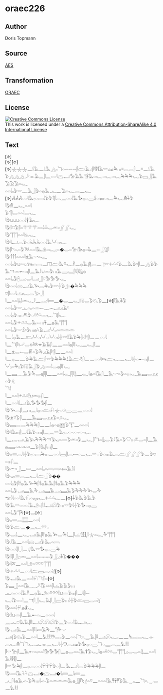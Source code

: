 # oraec226

## Author

Doris Topmann

## Source

[AES](https://github.com/simondschweitzer/aes)

## Transformation

[ORAEC](https://oraec.github.io/)

## License

<a rel="license" href="http://creativecommons.org/licenses/by-sa/4.0/"><img alt="Creative Commons License" style="border-width:0" src="https://i.creativecommons.org/l/by-sa/4.0/88x31.png" /></a><br />This work is licensed under a <a rel="license" href="http://creativecommons.org/licenses/by-sa/4.0/">Creative Commons Attribution-ShareAlike 4.0 International License</a>

## Text

[⯑]<br>
[⯑][⯑][⯑]𓇼𓇼𓇼𓈖𓌰𓅓𓈖𓌰𓅓𓂻𓊪𓆓𓏏𓌒𓌒𓌒𓋴𓂧𓄿𓈎𓋴𓌟𓌟𓌟𓄿𓎡𓃭𓅆𓏥𓎼𓂋𓂋𓋴𓈖𓎼𓈖𓌰𓅓𓅱𓂻𓂻𓂻𓌳𓁹𓄿𓈖𓋴𓈖𓏏𓏏𓇋𓈍𓂝𓅡𓄿𓅓𓊹𓋹𓅓𓏏𓆑𓏏𓆑𓏏𓆑𓅆𓅆𓅆𓆑𓅱𓈙𓃀𓅓𓅐𓅐𓅐𓏏𓆑<br>
𓏏𓏏𓇋𓊪𓅱𓎟𓊃𓄿𓃀𓅱𓏏𓐍𓅓𓂜𓈖𓅐𓏏𓆑𓂋𓈖𓆑<br>
[⯑]𓀻𓀻𓀻𓏏𓏏𓇋𓅓𓊪𓏏𓇯𓇋𓅱𓅱𓄊𓋴𓂋𓈖𓏏𓏏𓇋𓅓𓅜𓐍𓏏𓈀𓏇𓏏𓍃𓏏𓆑𓅆𓆑𓄟𓇓𓅱<br>
𓇋𓅱𓄟𓈖𓆑𓏏𓏏𓇋<br>
𓅱𓄊𓋴𓂋𓏏𓏏𓇋𓂋𓆑<br>
𓇋𓅱𓂓𓂓𓂓𓏏𓏏𓇋𓇉𓄿𓆑<br>
𓇋𓅱𓎛𓈞𓅱𓋴𓏏𓄝𓄝𓄝𓏏𓏏𓇋𓌨𓂋𓂧𓂾𓂾𓆑<br>
𓇋𓅱𓊹𓊹𓊹𓏏𓏏𓇋𓁶𓊪𓆑<br>
𓇋𓅱𓇋𓂝𓂋𓅱𓏏𓆘𓆘𓆘𓏏𓏏𓇋𓅓𓄋𓏏𓏤𓆑<br>
𓇋𓅱𓋴𓌫𓏏𓅱𓆙𓏏𓏏𓇋𓅓𓄂𓏏𓆑𓊪𓏏�𓂋𓏏𓅡𓏤𓅜𓐍𓏏𓆘𓈖𓍿𓃀𓊮𓋴<br>
𓇋𓅱𓄊𓄊𓄊𓏏𓏏𓏏𓇋𓁷𓅓𓎡𓏏𓆑<br>
𓏏𓏏𓇋𓊪𓅱𓂓𓂸𓃒𓊪𓏏𓇯𓈖𓉔𓂧𓅓𓄣𓆑𓋹𓈖𓐍𓅓𓆣𓂋𓈖𓊹𓎟𓇬𓏘𓏘𓅱𓊃𓅓𓅱𓄹𓋴𓈖𓂻𓅱𓅱𓅓𓎔𓏛𓄡𓏏𓏤𓋴𓈖𓅓𓎛𓂓𓏛𓅱𓏥𓅓𓈀𓏤𓈖𓋴𓇋𓋴𓇋𓊮𓊖<br>
𓏏𓏏𓇋𓊪𓅱𓐢𓂝𓂋𓇋𓂝𓃀𓎺𓅜𓅜𓅜𓆑<br>
𓇋𓅱𓏏𓏏𓇋𓈍𓂝𓅓𓅨𓂋𓅆𓊪𓅱𓎟𓏶𓅱𓊨𓏏�𓅆𓅆𓅆<br>
𓈞𓋴𓏏𓏏𓇋𓐟𓏤𓆑𓂋𓅬𓃀<br>
𓇋𓈖𓏏𓏏𓇋𓐣𓌃𓏛𓆑𓎛𓈖𓂝𓇋𓏠𓈖�𓂋𓈖𓆑𓉔𓂋𓅱𓇳𓊪𓅱𓈖[⯑]𓋴𓅓𓇓𓅱<br>
𓏏𓏏𓇋𓊪𓅱𓎟𓊵𓏏𓊪𓏏𓏛𓍿𓊃𓋭𓂝𓈎𓄿𓍢<br>
𓏏𓏏𓇋𓊪𓅱𓁹𓄫𓅱𓏏𓏐𓏊𓏖𓏛𓆑𓆓𓋴𓆑<br>
𓏏𓏏𓇋𓊪𓅱𓇬𓏘𓏘𓂋𓅓𓍿𓏥𓋹𓈖𓐍𓅓𓊹𓊹𓊹<br>
𓏏𓏏𓇋𓊪𓅱𓎟𓏎𓏌𓅱𓏥𓐍𓆩𓄿𓂝𓄋𓊪𓏏𓏛𓏛𓏛<br>
𓇋𓈖𓇋𓐍𓅓𓂝𓂬𓄋𓏏𓏤𓄋𓏏𓏤𓄋𓏏𓏤𓇋𓏶𓎡𓎛𓄿𓅱𓅆𓋴𓊪𓎛𓍢𓋴𓈖𓈖𓏏𓏏𓇋<br>
𓇋𓈖𓆓𓋴𓂦𓂋𓁶𓆙𓎂𓄿𓄿𓋴𓈖𓈖𓏏𓏏𓇋𓐍𓋴𓍙𓆑𓈖𓆑𓋴𓈖<br>
𓇋𓈖𓁷𓂋𓍿𓂋𓏞𓏏𓅱𓅆𓈎𓄿𓋴𓍢𓋴𓈖𓈖𓏏𓏏𓇋<br>
𓇋𓈖𓐍𓈖𓊃𓅱𓅆𓅓𓂧𓋴𓎟𓅱𓅆𓅆𓅆𓍑𓄿𓂧𓄃𓋴𓈖𓈖𓏏𓏏𓇋𓄞𓂧𓆑𓈖𓆑𓇋𓏶𓏏𓄡𓏏𓏤𓋴𓈖<br>
𓄋𓊪𓏏𓅆𓊪𓅱𓉔𓄿𓃀𓅱𓂻𓏏𓏏𓇋𓂋𓐍𓋴𓍙𓆑<br>
𓇋𓈖𓈙𓊃𓅓𓅱𓅆𓂋𓐍𓋴𓋴𓈖𓈖𓏏𓏏𓇋𓆑𓋴𓋴𓊮𓈖𓆑𓇋𓐍𓏏𓇋𓅓𓋴𓈖𓅓𓎡𓏏𓅱𓏏𓏥𓆑𓅓𓈙𓂋𓃭𓏏𓅱𓇶<br>
𓆓𓌃<br>
𓇋𓈖𓏏𓏏𓇋𓇬𓏘𓏘𓎛𓂓𓏛𓏥𓋴𓈖<br>
𓇋𓈖𓏏𓏏𓇋𓇋𓂝𓅓𓅜𓅜𓅜𓋴𓈖<br>
𓇋𓅱𓅨𓂋𓋴𓈖𓏥𓈖𓇋𓐍𓏏𓂧𓍯𓇼𓏏𓇳𓈀𓈀𓈖𓏏𓏏𓏏𓇋<br>
𓇋𓅱𓁷𓄣𓅱𓋴𓈖𓈖𓅓𓈙𓂋𓃭𓅱𓏏𓇶𓆑<br>
𓇋𓅱𓈙𓂋𓂋𓅆𓅆𓅆𓋴𓈖𓈖𓇋𓐍𓏏𓐍𓉹𓅱𓇰𓈖𓏏𓏏𓏏𓇋<br>
𓇋𓅱𓇋𓄿𓏥𓋴𓈖𓇋𓄿𓅱𓏏𓏥𓋴𓈖𓈖𓎡𓄿𓊪𓏏𓊶𓊶𓊶𓆑<br>
𓇋𓈖𓉻𓂝𓈒𓄿𓅂𓅆𓅆𓅆𓎔𓅂𓊪𓏏𓇯𓅱𓂧𓅱𓈖𓆑𓋴𓆓𓏏𓊮𓂋𓅱𓎛𓄿𓏏𓅱𓎵𓏥𓌨𓂋𓏏𓋴𓈖𓅓𓐍𓊪𓈙𓄗𓄗𓄗𓈖𓅱𓋴𓅓𓋴𓏥𓋴𓈖<br>
𓇋𓅱𓊪𓄲𓂋𓇋𓏶𓅱𓊪𓏏𓇯𓅆𓏥𓈖𓏏𓏏𓇋𓈙𓋴𓂋𓌕𓏏𓈖𓆑𓎡𓏏𓅱𓏏𓏥𓅓𓂋𓂧𓂾𓂾𓂾𓅱𓈖𓅱𓈞𓏏𓏥𓋴𓈖<br>
𓇋𓅱𓂧𓃀𓈖𓄲𓈖𓏏𓏏𓇋𓊪𓏏𓇯𓇯𓏏𓍃𓅓𓍘𓇋<br>
𓇋𓅱𓏭𓊪𓄲𓂋𓈖𓆑𓇋𓂧𓃀𓅱��<br>
𓏏𓏏𓇋𓊪𓅱𓋴𓌂𓐍𓅓𓅨𓅆𓋴𓌂𓐍𓅓𓅓𓋴𓌂𓐍𓅓𓅱𓅆𓅆𓅆<br>
𓏏𓏏𓇋𓊪𓅱𓂝𓈙𓅓𓅆𓂝𓈙𓅓𓂝𓈙𓅓𓅱𓅆𓅆𓅆𓅨𓂋𓅆<br>
𓅠𓇋𓇋𓏏𓏏𓇋𓅓𓍯𓏏𓈐𓆑𓇬𓏘𓏘𓆑𓈖[⯑]𓇓𓅱𓅓𓅱𓅓𓅱<br>
𓇋𓅱𓅓𓎡𓏏𓏏𓏏𓇋𓅓𓄂𓏏𓋴𓎛𓂝𓋨𓅱𓏥𓎟𓅱𓇋𓏶𓅱𓅜𓏏𓐍𓈀<br>
𓏏𓏏𓇋𓊪𓅱𓊹𓅆[⯑]𓂋[⯑]<br>
𓇋𓅱𓊪𓄲𓂋𓆼𓆼𓆼𓈖𓏏𓏏𓇋<br>
𓇋𓅱𓅱𓂧𓈖�𓈖𓆑𓍢𓍢𓍢𓏏<br>
𓇋𓅱𓂋𓏙𓈖𓆑𓂝𓏤𓅓𓋴𓌂𓐍𓅓𓅨𓂋𓅆𓇋𓈖𓋴𓐟𓃃𓎛𓇼𓏏𓆑𓅆𓊹𓊹𓊹<br>
𓇋𓅱𓄙𓅓𓈖𓏏𓏏𓇋𓈍𓂝𓅱𓅓𓊪𓏏𓇯<br>
𓇋𓅱𓏏𓏏𓇋𓋴𓃀𓈖𓋑𓅓𓎟𓅜𓐍𓏏𓈀𓅆<br>
𓇋𓅱𓎛𓋴𓃀𓐎𓏛𓈖𓏏𓏏𓇋𓋭𓋭𓋭𓅱𓃀𓈎𓇓𓅱���<br>
𓇋𓅱𓇋𓎁𓈖𓏏𓏏𓇋𓄂𓏏𓄣𓄣𓄣𓊹𓊹𓊹<br>
𓇋𓅱𓇬𓏘𓏘𓈖𓏏𓏏𓇋𓂧𓈙𓂋𓏏𓋔[⯑]<br>
𓇋𓅱𓂝𓅓𓈖𓏏𓏏𓇋𓍯𓆓𓇅𓏏[⯑]<br>
𓅱𓈙𓃀𓏏𓏏𓇋𓅓𓊃𓌳𓄥𓅱𓄼𓄼𓄼𓋴𓐟𓄿𓄿𓅱𓏥<br>
𓊵𓏏𓊪𓏏𓏏𓇋𓅓𓋹𓈖𓐍𓅓𓄂𓏏𓄣𓄣𓄣𓎛𓂓𓏛𓅱𓏥𓋴𓈖𓇋𓋴𓍿<br>
𓆑𓇋𓅱𓏏𓏏𓇋𓈖𓄓𓋴𓃀𓆑𓅓𓋴𓃀𓈙𓅱𓏥𓇋𓏶𓅱𓂧𓈙𓂋𓏏𓋔<br>
𓇋𓅱𓏏𓏏𓇋𓍯𓐍𓇇𓆑<br>
𓇋𓅱𓎛𓂓𓏛𓋴𓈖𓅓𓄡𓏏𓏤𓈖𓏏𓏏𓏏𓇋<br>
𓈖𓂜𓈞𓅓𓅓𓋴𓎛𓂝𓋨𓋨𓋨𓅱𓈖𓅱𓏏𓏏𓇋𓅓𓂝𓆑<br>
𓇋𓅱𓂝𓅓𓈖𓏏𓏏𓇋𓋴𓇋𓋷𓄿𓅆𓈖𓊹𓅆𓎟<br>
𓂝𓊢𓅱𓇳𓊪𓅱𓈖𓏏𓏏𓇋𓈖𓅘𓎛𓎛𓇥𓂋𓊪𓅱𓈖𓏏𓏏𓇋𓆓𓏏𓇾𓅓𓋴𓎛𓂝𓋨𓆑𓊪𓈖𓈖𓌸𓂋𓂋𓆑𓁹𓂋𓆑𓄟𓆓𓆓𓆑𓂜𓁹𓈖𓆑𓇋𓏶𓇥𓂋𓃭𓅱𓅜𓐍𓏏𓈀𓆓𓏏𓇾𓂋𓈖𓅘𓎛𓎛<br>
𓋴𓎡𓅡𓏤𓋴𓈖𓅓𓄡𓏏𓏤𓏏𓏏𓇋𓅜𓅜𓅜𓋴𓈖𓐍𓂋𓏏𓏏𓇋𓅓𓇉𓅱𓆑𓇋𓐍𓏏𓏐𓏊𓏖𓂋𓊹𓊹𓊹𓈎𓂋𓂋𓏏𓊮𓈖𓏏𓏏𓇋𓅓𓌟𓌟𓌟𓋴𓈖<br>
𓋴𓎡𓅡𓅆𓋴𓈖𓐍𓂋𓏏𓏏𓇋𓋺𓋺𓋺𓅱𓏏𓋴𓈖𓅓𓂝𓇋𓂋𓅱𓅆𓅆𓅆𓋴𓈖<br>
𓇋𓅱𓏏𓏏𓇋𓅓𓇑𓇑𓈍𓂝�𓈍𓂝�𓇋𓏤𓏠𓈖𓇋𓏤𓏠𓈖<br>
𓂜𓋴𓌂𓐍𓅓𓁹𓅱𓅆𓏥𓇋𓁹𓅱𓏏𓏛𓏛𓏛𓅓𓐍𓃀𓋴𓌸𓊨𓏏𓄣𓈖𓏏𓏏𓏏𓇋𓅓𓋹𓋹𓋹𓅱𓅓𓇾𓊪𓈖𓆓𓏏𓇾𓂋𓈖𓅘𓎛𓎛<br>
